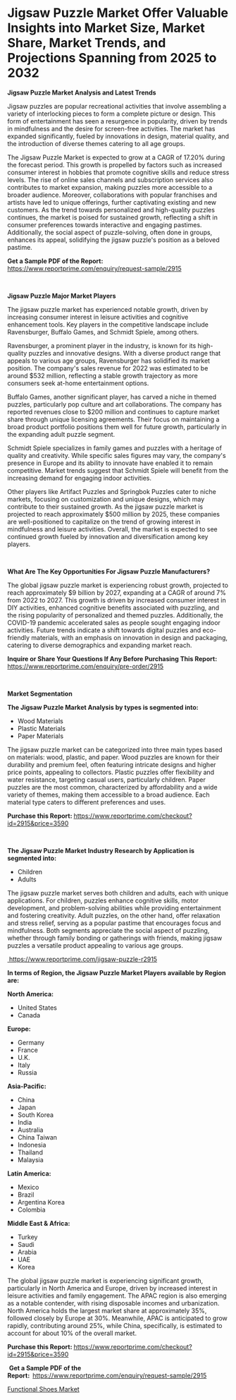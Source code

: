 <p><h1>Jigsaw Puzzle Market Offer Valuable Insights into Market Size, Market Share, Market Trends, and Projections Spanning from 2025 to 2032</h1></p><p><strong>Jigsaw Puzzle Market Analysis and Latest Trends</strong></p>
<p><p>Jigsaw puzzles are popular recreational activities that involve assembling a variety of interlocking pieces to form a complete picture or design. This form of entertainment has seen a resurgence in popularity, driven by trends in mindfulness and the desire for screen-free activities. The market has expanded significantly, fueled by innovations in design, material quality, and the introduction of diverse themes catering to all age groups.</p><p>The Jigsaw Puzzle Market is expected to grow at a CAGR of 17.20% during the forecast period. This growth is propelled by factors such as increased consumer interest in hobbies that promote cognitive skills and reduce stress levels. The rise of online sales channels and subscription services also contributes to market expansion, making puzzles more accessible to a broader audience. Moreover, collaborations with popular franchises and artists have led to unique offerings, further captivating existing and new customers. As the trend towards personalized and high-quality puzzles continues, the market is poised for sustained growth, reflecting a shift in consumer preferences towards interactive and engaging pastimes. Additionally, the social aspect of puzzle-solving, often done in groups, enhances its appeal, solidifying the jigsaw puzzle's position as a beloved pastime.</p></p>
<p><strong>Get a Sample PDF of the Report:&nbsp;</strong> <a href="https://www.reportprime.com/enquiry/request-sample/2915?utm_campaign=2443&utm_medium=2&utm_source=Github&utm_content=ia&utm_term=18032025&utm_id=jigsaw-puzzle">https://www.reportprime.com/enquiry/request-sample/2915</a></p>
<p>&nbsp;</p>
<p><strong>Jigsaw Puzzle Major Market Players</strong></p>
<p><p>The jigsaw puzzle market has experienced notable growth, driven by increasing consumer interest in leisure activities and cognitive enhancement tools. Key players in the competitive landscape include Ravensburger, Buffalo Games, and Schmidt Spiele, among others.</p><p>Ravensburger, a prominent player in the industry, is known for its high-quality puzzles and innovative designs. With a diverse product range that appeals to various age groups, Ravensburger has solidified its market position. The company's sales revenue for 2022 was estimated to be around $532 million, reflecting a stable growth trajectory as more consumers seek at-home entertainment options.</p><p>Buffalo Games, another significant player, has carved a niche in themed puzzles, particularly pop culture and art collaborations. The company has reported revenues close to $200 million and continues to capture market share through unique licensing agreements. Their focus on maintaining a broad product portfolio positions them well for future growth, particularly in the expanding adult puzzle segment.</p><p>Schmidt Spiele specializes in family games and puzzles with a heritage of quality and creativity. While specific sales figures may vary, the company's presence in Europe and its ability to innovate have enabled it to remain competitive. Market trends suggest that Schmidt Spiele will benefit from the increasing demand for engaging indoor activities.</p><p>Other players like Artifact Puzzles and Springbok Puzzles cater to niche markets, focusing on customization and unique designs, which may contribute to their sustained growth. As the jigsaw puzzle market is projected to reach approximately $500 million by 2025, these companies are well-positioned to capitalize on the trend of growing interest in mindfulness and leisure activities. Overall, the market is expected to see continued growth fueled by innovation and diversification among key players.</p></p>
<p>&nbsp;</p>
<p><strong>What Are The Key Opportunities For Jigsaw Puzzle Manufacturers?</strong></p>
<p><p>The global jigsaw puzzle market is experiencing robust growth, projected to reach approximately $9 billion by 2027, expanding at a CAGR of around 7% from 2022 to 2027. This growth is driven by increased consumer interest in DIY activities, enhanced cognitive benefits associated with puzzling, and the rising popularity of personalized and themed puzzles. Additionally, the COVID-19 pandemic accelerated sales as people sought engaging indoor activities. Future trends indicate a shift towards digital puzzles and eco-friendly materials, with an emphasis on innovation in design and packaging, catering to diverse demographics and expanding market reach.</p></p>
<p><strong>Inquire or Share Your Questions If Any Before Purchasing This Report:</strong> <a href="https://www.reportprime.com/enquiry/pre-order/2915?utm_campaign=2443&utm_medium=2&utm_source=Github&utm_content=ia&utm_term=18032025&utm_id=jigsaw-puzzle">https://www.reportprime.com/enquiry/pre-order/2915</a></p>
<p>&nbsp;</p>
<p><strong>Market Segmentation</strong></p>
<p><strong>The Jigsaw Puzzle Market Analysis by types is segmented into:</strong></p>
<p><ul><li>Wood Materials</li><li>Plastic Materials</li><li>Paper Materials</li></ul></p>
<p><p>The jigsaw puzzle market can be categorized into three main types based on materials: wood, plastic, and paper. Wood puzzles are known for their durability and premium feel, often featuring intricate designs and higher price points, appealing to collectors. Plastic puzzles offer flexibility and water resistance, targeting casual users, particularly children. Paper puzzles are the most common, characterized by affordability and a wide variety of themes, making them accessible to a broad audience. Each material type caters to different preferences and uses.</p></p>
<p><strong>Purchase this Report:&nbsp;</strong><a href="https://www.reportprime.com/checkout?id=2915&price=3590&utm_campaign=2443&utm_medium=2&utm_source=Github&utm_content=ia&utm_term=18032025&utm_id=jigsaw-puzzle">https://www.reportprime.com/checkout?id=2915&price=3590</a></p>
<p>&nbsp;</p>
<p><strong>The Jigsaw Puzzle Market Industry Research by Application is segmented into:</strong></p>
<p><ul><li>Children</li><li>Adults</li></ul></p>
<p><p>The jigsaw puzzle market serves both children and adults, each with unique applications. For children, puzzles enhance cognitive skills, motor development, and problem-solving abilities while providing entertainment and fostering creativity. Adult puzzles, on the other hand, offer relaxation and stress relief, serving as a popular pastime that encourages focus and mindfulness. Both segments appreciate the social aspect of puzzling, whether through family bonding or gatherings with friends, making jigsaw puzzles a versatile product appealing to various age groups.</p></p>
<p><a href="https://www.reportprime.com/jigsaw-puzzle-r2915?utm_campaign=2443&utm_medium=2&utm_source=Github&utm_content=ia&utm_term=18032025&utm_id=jigsaw-puzzle">&nbsp;https://www.reportprime.com/jigsaw-puzzle-r2915</a></p>
<p><strong>In terms of Region, the Jigsaw Puzzle Market Players available by Region are:</strong></p>
<p>
    <p> <strong> North America: </strong>
        <ul>
            <li>United States</li>
            <li>Canada</li>
        </ul>
        </p> 
    <p> <strong> Europe: </strong>
        <ul>
            <li>Germany</li>
            <li>France</li>
            <li>U.K.</li>
            <li>Italy</li>
            <li>Russia</li>
        </ul>
        </p> 
    <p> <strong> Asia-Pacific: </strong>
        <ul>
            <li>China</li>
            <li>Japan</li>
            <li>South Korea</li>
            <li>India</li>
            <li>Australia</li>
            <li>China Taiwan</li>
            <li>Indonesia</li>
            <li>Thailand</li>
            <li>Malaysia</li>
        </ul>
        </p> 
    <p> <strong> Latin America: </strong>
        <ul>
            <li>Mexico</li>
            <li>Brazil</li>
            <li>Argentina Korea</li>
            <li>Colombia</li>
        </ul>
        </p> 
    <p> <strong> Middle East & Africa: </strong>
        <ul>
            <li>Turkey</li>
            <li>Saudi</li>
            <li>Arabia</li>
            <li>UAE</li>
            <li>Korea</li>
        </ul>
    </p>
    </p>
<p><p>The global jigsaw puzzle market is experiencing significant growth, particularly in North America and Europe, driven by increased interest in leisure activities and family engagement. The APAC region is also emerging as a notable contender, with rising disposable incomes and urbanization. North America holds the largest market share at approximately 35%, followed closely by Europe at 30%. Meanwhile, APAC is anticipated to grow rapidly, contributing around 25%, while China, specifically, is estimated to account for about 10% of the overall market.</p></p>
<p><strong>Purchase this Report: </strong><a href="https://www.reportprime.com/checkout?id=2915&price=3590&utm_campaign=2443&utm_medium=2&utm_source=Github&utm_content=ia&utm_term=18032025&utm_id=jigsaw-puzzle">https://www.reportprime.com/checkout?id=2915&price=3590</a></p>
<p>&nbsp;<strong>Get a Sample PDF of the Report:&nbsp;&nbsp;</strong><a href="https://www.reportprime.com/enquiry/request-sample/2915?utm_campaign=2443&utm_medium=2&utm_source=Github&utm_content=ia&utm_term=18032025&utm_id=jigsaw-puzzle">https://www.reportprime.com/enquiry/request-sample/2915</a></p>
<p><strong></strong></p>
<p><p><a href="https://github.com/comasnickie/Market-Research-Report-List-1/blob/main/functional-shoes-market.md?utm_campaign=2443&utm_medium=2&utm_source=Github&utm_content=ia&utm_term=18032025&utm_id=jigsaw-puzzle">Functional Shoes Market</a></p></p>